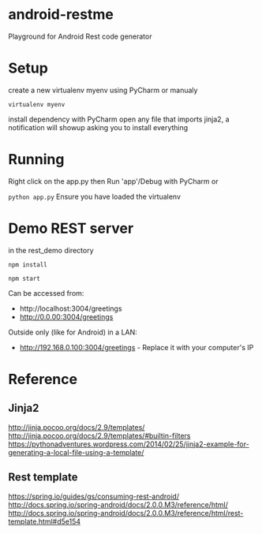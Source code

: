 # android-restme
Playground for Android Rest code generator

# Setup
create a new virtualenv myenv using PyCharm or manualy

```virtualenv myenv```

install dependency with PyCharm
open any file that imports jinja2, a notification will showup asking you to install everything

# Running
Right click on the app.py then Run 'app'/Debug with PyCharm or

```python app.py``` Ensure you have loaded the virtualenv

# Demo REST server
in the rest_demo directory

```npm install```

```npm start```

Can be accessed from:

- http://localhost:3004/greetings
- http://0.0.00:3004/greetings

Outside only (like for Android) in a LAN:
- http://192.168.0.100:3004/greetings - Replace it with your computer's IP

# Reference

## Jinja2
http://jinja.pocoo.org/docs/2.9/templates/
http://jinja.pocoo.org/docs/2.9/templates/#builtin-filters
https://pythonadventures.wordpress.com/2014/02/25/jinja2-example-for-generating-a-local-file-using-a-template/

## Rest template
https://spring.io/guides/gs/consuming-rest-android/
http://docs.spring.io/spring-android/docs/2.0.0.M3/reference/html/
http://docs.spring.io/spring-android/docs/2.0.0.M3/reference/html/rest-template.html#d5e154
